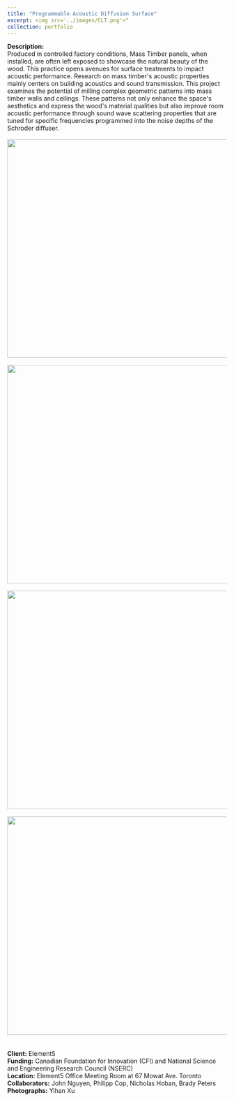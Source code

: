```yaml
---
title: "Programmable Acoustic Diffusion Surface"
excerpt: <img src='../images/CLT.png'>"
collection: portfolio
---
```

**Description:**
<br/>Produced in controlled factory conditions, Mass Timber panels, when installed, are often left exposed to showcase the natural 
beauty of the wood. This practice opens avenues for surface treatments to impact acoustic performance. Research on mass timber's
acoustic properties mainly centers on building acoustics and sound transmission. This project examines the potential of milling 
complex geometric patterns into mass timber walls and ceilings. These patterns not only enhance the space's aesthetics and express 
the wood's material qualities but also improve room acoustic performance through sound wave scattering properties that are tuned 
for specific frequencies programmed into the noise depths of the Schroder diffuser.
<br/>
<br/> <img src='/design/images/CLT2.png' width="700" height="500">
<br/>
<br/> <img src='/design/images/CLT4.png' width="700" height="500">
<br/>
<br/> <img src='/design/images/CLT.png' width="700" height="500">
<br/>
<br/> <img src='/design/images/CLT3.png' width="700" height="500">
<br/>
<br/>
<br/> **Client:** Element5
<br/> **Funding:** Canadian Foundation for Innovation (CFI) and National Science and Engineering Research Council (NSERC)
<br/> **Location:** Element5 Office Meeting Room at 67 Mowat Ave. Toronto
<br/> **Collaborators:** John Nguyen, Philipp Cop, Nicholas Hoban, Brady Peters
<br/> **Photographs:** Yihan Xu
